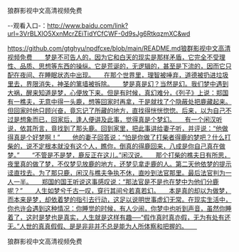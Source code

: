 狼群影视中文高清视频免费

--观看入口-：http://www.baidu.com/link?url=3VrBLXlO5XxnMcrZEiTidYCfCWF-0d9sJg6RtkqzmXC&wd

https://github.com/gtghyu/npdfcxe/blob/main/README.md狼群影视中文高清视频免费　　梦是不可告人的，因为它和白天的现实是那样矛盾，它完全不受理性、品质、思想等东西的操纵。它是荒诞的，无逻辑的，甚至是下流的，因而它只配在夜间、在睡眠状态中出现。　　在那个世界里，理智被唾弃，道德被扔进垃圾里去，界限消失，神圣的篱墙被拆除。　　梦是真是幻？当然是幻。我们梦中遇到大祸，醒来知道是梦，心便放下来。但是有时候，真幻难分，《列子》上说：郑国有一樵夫，无意中得一头鹿，想等回家时再拿，于是就找了个隐蔽处把鹿藏起来。但回家时他只顾兴奋，竟忘记了所藏的地方，直找得恍恍惚惚。后来，以为自己不过是想象而已，回家后，逢人便讲及此事，觉得真是个梦幻。　　有一个闲汉听说，依其所言，竟找到了那头鹿。回到家里，把此事讲给妻子听，并评说：“他做得真是个好梦啊！”　　他的妻子回答说：“怕是你做了打柴者得鹿的梦吧？什么打柴的，说不定根本就没有这个人，瞧你，倒真的得鹿回来，八成是你自己真在做梦。”　　“不管是不是梦，鹿反正在这儿。”闲汉说。　　那个打柴的樵夫日有所思，夜里真的做了梦，不仅梦见放鹿的地方，还梦见拿走鹿的人。第二天他依梦的提示迳直找去。为了那只鹿，闲汉与樵夫争执不休，直吵到法官那里。最后法官判为一人一半。　　郑国的国王听说这事感叹说：“那法官是不是也在梦中为他们分鹿呢？”　　人生如梦兮千古一叹，穿行其间兮若真若幻。　　本是真的却以为做梦，而本来是梦，却依着梦的指引去行动，这足以说明世事虚幻无常。在现实生活中，你也许会遇到这种情况：你睡觉的时候，有人少闹，你梦中也听到声音，虽然你睡着了，这时是梦也是真实，人生就是这样有趣──“假作真时真亦假，无为有处有还无。”人世的真真假假、是是非非并不总是能为人所体察和把握的。　　

狼群影视中文高清视频免费
